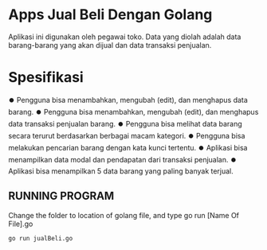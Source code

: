 # Apps Jual Beli Dengan Golang

Aplikasi ini digunakan oleh pegawai toko. Data yang diolah adalah data barang-barang yang akan dijual dan data transaksi penjualan.

# Spesifikasi
⏺️ Pengguna bisa menambahkan, mengubah (edit), dan menghapus data barang.
⏺️ Pengguna bisa menambahkan, mengubah (edit), dan menghapus data transaksi penjualan barang.
⏺️ Pengguna bisa melihat data barang secara terurut berdasarkan berbagai macam kategori.
⏺️ Pengguna bisa melakukan pencarian barang dengan kata kunci tertentu.
⏺️ Aplikasi bisa menampilkan data modal dan pendapatan dari transaksi penjualan.
⏺️ Aplikasi bisa menampilkan 5 data barang yang paling banyak terjual.

## RUNNING PROGRAM
Change the folder to location of golang file, and type go run [Name Of File].go

```bash
go run jualBeli.go
```

